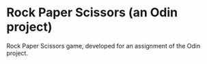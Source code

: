 # Rock Paper Scissors (an Odin project)
Rock Paper Scissors game, developed for an assignment of the Odin project.
